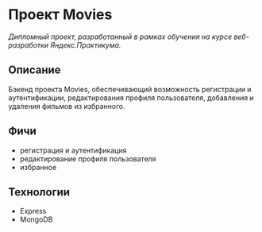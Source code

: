# Проект Movies

_Дипломный проект, разработанный в рамках обучения на курсе веб-разработки Яндекс.Практикума._

## Описание
Бэкенд проекта Movies, обеспечивающий возможность регистрации и аутентификации, редактирования профиля пользователя, добавления и удаления фильмов из избранного.

## Фичи

- регистрация и аутентификация
- редактирование профиля пользователя
- избранное

## Технологии

- Express
- MongoDB
